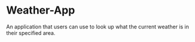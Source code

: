 # Weather-App
An application that users can use to look up what the current weather is in their specified area. 
